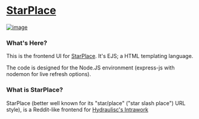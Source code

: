 # [StarPlace](https://starplace.onrender.com)

 [![image](https://cdn.virtualwaifubot.com/icons/Hydraulisc-power.png)](https://about.hydraulisc.net)
 
### What's Here?
This is the frontend UI for [StarPlace](https://starplace.onrender.com). It's EJS; a HTML templating language.

The code is designed for the Node.JS environment (express-js with nodemon for live refresh options).

### What is StarPlace?
StarPlace (better well known for its "star/place" ("star slash place") URL style), is a Reddit-like frontend for [Hydraulisc's Intrawork](https://about.hydraulisc.net)

<!--
## Self-Hosting
A self-hosting monorepo is in the works. Links will be provided when created.
-->

